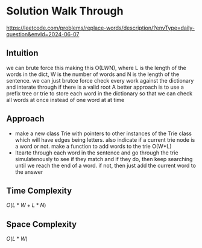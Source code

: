 # Solution Walk Through
https://leetcode.com/problems/replace-words/description/?envType=daily-question&envId=2024-06-07

## Intuition
we can brute force this making this O(L*W*N), where L is the length of the words in the dict, W is the number of words and N is the length of the sentence. we can just brutce force check every work against the dictionary and interate through if there is a valid root
A better approach is to use a prefix tree or trie to store each word in the dictionary so that we can check all words at once instead of one word at at time

## Approach
- make a new class Trie with pointers to other instances of the Trie class which will have edges being letters. also indicate if a current trie node is a word or not. make a function to add words to the trie O(W*L)
- Itearte through each word in the sentence and go through the trie simulatenously to see if they match and if they do, then keep searching until we reach the end of a word. if not, then just add the current word to the answer


## Time Complexity
$O(L*W + L*N)$

## Space Complexity
$O(L*W)$



